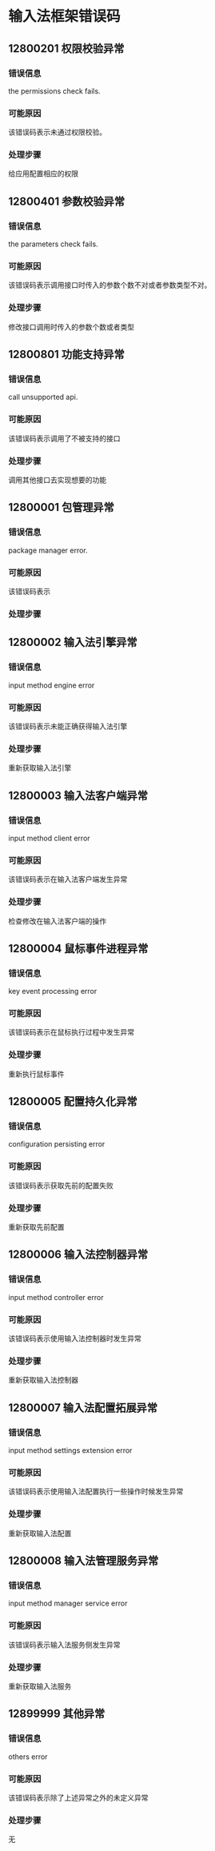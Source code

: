 # 输入法框架错误码

## 12800201 权限校验异常

### 错误信息
the permissions check fails.

### 可能原因
该错误码表示未通过权限校验。

### 处理步骤
给应用配置相应的权限

## 12800401 参数校验异常

### 错误信息
the parameters check fails.

### 可能原因
该错误码表示调用接口时传入的参数个数不对或者参数类型不对。

### 处理步骤
修改接口调用时传入的参数个数或者类型

## 12800801 功能支持异常

### 错误信息
call unsupported api.

### 可能原因
该错误码表示调用了不被支持的接口

### 处理步骤
调用其他接口去实现想要的功能

## 12800001 包管理异常

### 错误信息
package manager error.

### 可能原因
该错误码表示

### 处理步骤

## 12800002 输入法引擎异常

### 错误信息
input method engine error

### 可能原因
该错误码表示未能正确获得输入法引擎

### 处理步骤
重新获取输入法引擎

## 12800003 输入法客户端异常

### 错误信息
input method client error

### 可能原因
该错误码表示在输入法客户端发生异常

### 处理步骤
检查修改在输入法客户端的操作

## 12800004 鼠标事件进程异常

### 错误信息
key event processing error

### 可能原因
该错误码表示在鼠标执行过程中发生异常

### 处理步骤
重新执行鼠标事件

## 12800005 配置持久化异常

### 错误信息
configuration persisting error

### 可能原因
该错误码表示获取先前的配置失败

### 处理步骤
重新获取先前配置

## 12800006 输入法控制器异常

### 错误信息
input method controller error

### 可能原因
该错误码表示使用输入法控制器时发生异常

### 处理步骤
重新获取输入法控制器

## 12800007 输入法配置拓展异常

### 错误信息
input method settings extension error

### 可能原因
该错误码表示使用输入法配置执行一些操作时候发生异常

### 处理步骤
重新获取输入法配置

## 12800008 输入法管理服务异常

### 错误信息
input method manager service error

### 可能原因
该错误码表示输入法服务侧发生异常

### 处理步骤
重新获取输入法服务

## 12899999 其他异常

### 错误信息
others error

### 可能原因
该错误码表示除了上述异常之外的未定义异常

### 处理步骤
无